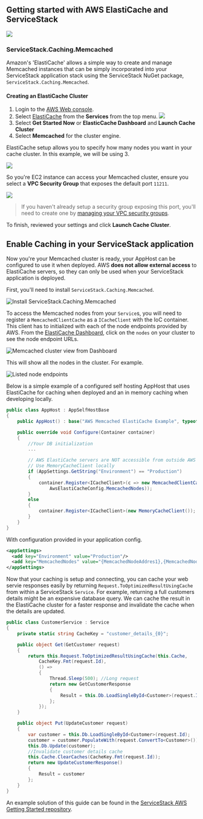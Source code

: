 ## Getting started with AWS ElastiCache and ServiceStack

![](https://github.com/ServiceStack/Assets/raw/master/img/aws/elasticache-memcached-powered-by-aws.png)

### ServiceStack.Caching.Memcached

Amazon's 'ElastiCache' allows a simple way to create and manage Memcached instances that can be simply incorporated into your ServiceStack application stack using the ServiceStack NuGet package, `ServiceStack.Caching.Memcached`. 

#### Creating an ElastiCache Cluster

1. Login to the [AWS Web console](https://console.aws.amazon.com/console/home).
2. Select [ElastiCache](https://console.aws.amazon.com/elasticache/home) from the **Services** from the top menu.
![](https://raw.githubusercontent.com/ServiceStack/Assets/master/img/aws/aws-services-menu-elasticcache.png)
3. Select **Get Started Now** or **ElasticCache Dashboard** and **Launch Cache Cluster**
4. Select **Memcached** for the cluster engine.

ElastiCache setup allows you to specify how many nodes you want in your cache cluster. In this example, we will be using 3.

![](https://github.com/ServiceStack/Assets/raw/master/img/aws/elasticcache-memcached-config.png)

So you're EC2 instance can access your Memcached cluster, ensure you select a **VPC Security Group** that exposes the default port `11211`. 

![](https://github.com/ServiceStack/Assets/raw/master/img/aws/elasticcache-memcached-adv.png)
> If you haven't already setup a security group exposing this port, you'll need to create one by [managing your VPC security groups](https://console.aws.amazon.com/vpc/home#securityGroups:).

To finish, reviewed your settings and click **Launch Cache Cluster**.

## Enable Caching in your ServiceStack application
Now you're your Memcached cluster is ready, your AppHost can be configured to use it when deployed. AWS **does not allow external access** to ElastiCache servers, so they can only be used when your ServiceStack application is deployed.

First, you'll need to install `ServiceStack.Caching.Memcached`.

![Install ServiceStack.Caching.Memcached](https://github.com/ServiceStack/Assets/raw/master/img/aws/nuget-install-memcached.png)

To access the Memcached nodes from your `Service`s, you will need to register a `MemcachedClientCache` as a `ICacheClient` with the IoC container. This client has to initialized with each of the node endpoints provided by AWS. From the [ElastiCache Dashboard](https://console.aws.amazon.com/elasticache/home), click on the `nodes` on your cluster to see the node endpoint URLs. 

![Memcached cluster view from Dashboard](https://github.com/ServiceStack/Assets/raw/master/img/aws/elasticcache-memcached-nodes.png)

This will show all the nodes in the cluster. For example.

![Listed node endpoints](https://github.com/ServiceStack/Assets/raw/master/img/aws/elasticcache-memcached-node-urls.png)

Below is a simple example of a configured self hosting AppHost that uses ElastiCache for caching when deployed and an in memory caching when developing locally.

``` csharp
public class AppHost : AppSelfHostBase
{
    public AppHost() : base("AWS Memcached ElastiCache Example", typeof(MyServices).Assembly) {}

    public override void Configure(Container container)
    {
        //Your DB initialization
		...

        // AWS ElastiCache servers are NOT accessible from outside AWS
        // Use MemoryCacheClient locally
        if (AppSettings.GetString("Environment") == "Production")
        {
            container.Register<ICacheClient>(c => new MemcachedClientCache(
                AwsElastiCacheConfig.MemcachedNodes));
        }
        else
        {
            container.Register<ICacheClient>(new MemoryCacheClient());
        }
    }
}

```


With configuration provided in your application config.
``` xml
<appSettings>
  <add key="Environment" value="Production"/>
  <add key="MemcachedNodes" value="{MemcachedNodeAddres1},{MemcachedNodeAddres2}"/>
</appSettings>
```

Now that your caching is setup and connecting, you can cache your web servie responses easily by returning `Request.ToOptimizedResultUsingCache` from within a ServiceStack `Service`. For example, returning a full customers details might be an expensive database query. We can cache the result in the ElastiCache cluster for a faster response and invalidate the cache when the details are updated.

``` csharp
public class CustomerService : Service
{
    private static string CacheKey = "customer_details_{0}";

    public object Get(GetCustomer request)
    {
        return this.Request.ToOptimizedResultUsingCache(this.Cache,
            CacheKey.Fmt(request.Id),
            () =>
            {
                Thread.Sleep(500); //Long request
                return new GetCustomerResponse
                {
                    Result = this.Db.LoadSingleById<Customer>(request.Id)
                };
            });
    }

    public object Put(UpdateCustomer request)
    {
        var customer = this.Db.LoadSingleById<Customer>(request.Id);
        customer = customer.PopulateWith(request.ConvertTo<Customer>());
        this.Db.Update(customer);
        //Invalidate customer details cache
        this.Cache.ClearCaches(CacheKey.Fmt(request.Id));
        return new UpdateCustomerResponse()
        {
            Result = customer
        };
    }
}
```

An example solution of this guide can be found in the [ServiceStack AWS Getting Started repository](https://github.com/ServiceStackApps/AwsGettingStarted/tree/master/src/Memcached).